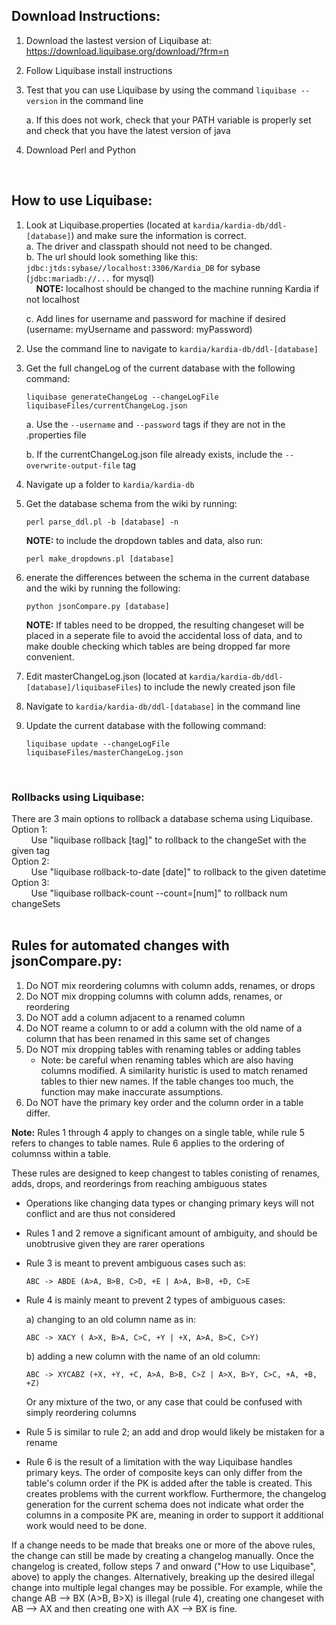 ## Download Instructions:
1. Download the lastest version of Liquibase at: https://download.liquibase.org/download/?frm=n
2. Follow Liquibase install instructions
3. Test that you can use Liquibase by using the command ```liquibase --version``` in the command line

	a. If this does not work, check that your PATH variable is properly set and check that you have the latest version of java
4. Download Perl and Python  
<br>

## How to use Liquibase:
1. Look at Liquibase.properties (located at ```kardia/kardia-db/ddl-[database]```) and make sure the information is correct.  
  a. The driver and classpath should not need to be changed.  
  b. The url should look something like this: ```jdbc:jtds:sybase//localhost:3306/Kardia_DB``` for sybase (```jdbc:mariadb://...``` for mysql)  
  &nbsp;&nbsp;&nbsp;&nbsp;**NOTE:** localhost should be changed to the machine running Kardia if not localhost

	c. Add lines for username and password for machine if desired (username: myUsername and password: myPassword)  
2. Use the command line to navigate to ```kardia/kardia-db/ddl-[database]```
3. Get the full changeLog of the current database with the following command: 
	```
	liquibase generateChangeLog --changeLogFile liquibaseFiles/currentChangeLog.json
	``` 
	a. Use  the ```--username``` and ```--password``` tags if they are not in the .properties file
	
	b. If the currentChangeLog.json file already exists, include the ```--overwrite-output-file``` tag
4. Navigate up a folder to ```kardia/kardia-db```
5. Get the database schema from the wiki by running:  
	```
	perl parse_ddl.pl -b [database] -n
	```
	**NOTE:** to include the dropdown tables and data, also run: 
	```
	perl make_dropdowns.pl [database]
	```
6. enerate the differences between the schema in the current database and the wiki by running the following:
	```
	python jsonCompare.py [database]
	```
	**NOTE:** If tables need to be dropped, the resulting changeset will be placed in a seperate file to avoid the accidental loss of data, and to make double checking which tables are being dropped far more convenient. 
7. Edit masterChangeLog.json (located at ```kardia/kardia-db/ddl-[database]/liquibaseFiles```) to include the newly created json file
8. Navigate to ```kardia/kardia-db/ddl-[database]``` in the command line
9. Update the current database with the following command:
	```
	liquibase update --changeLogFile liquibaseFiles/masterChangeLog.json
	```
<br>

### Rollbacks using Liquibase:
There are 3 main options to rollback a database schema using Liquibase.  
Option 1:  
&nbsp;&nbsp;&nbsp;&nbsp;&nbsp;&nbsp;&nbsp;&nbsp;Use "liquibase rollback [tag]" to rollback to the changeSet with the given tag  
Option 2:  
&nbsp;&nbsp;&nbsp;&nbsp;&nbsp;&nbsp;&nbsp;&nbsp;Use "liquibase rollback-to-date [date]" to rollback to the given datetime  
Option 3:  
&nbsp;&nbsp;&nbsp;&nbsp;&nbsp;&nbsp;&nbsp;&nbsp;Use "liquibase rollback-count --count=[num]" to rollback num changeSets  
<br>
## Rules for automated changes with jsonCompare.py:
1. Do NOT mix reordering columns with column adds, renames, or drops
2. Do NOT mix dropping columns with column adds, renames, or reordering
3. Do NOT add a column adjacent to a renamed column
4. Do NOT reame a column to or add a column with the old name of a column that has been renamed in this same set of changes
5. Do NOT mix dropping tables with renaming tables or adding tables
	- Note: be careful when renaming tables which are also having columns modified. A similarity huristic is used to match renamed tables to thier new names. If the table changes too much, the function may make inaccurate assumptions. 
6. Do NOT have the primary key order and the column order in a table differ. 

**Note:** Rules 1 through 4 apply to changes on a single table, while rule 5 refers to changes to table names. Rule 6 applies to the ordering of columnss within a table. 

 These rules are designed to keep changest to tables conisting of renames, adds, drops, and reorderings from reaching ambiguous states
- Operations like changing data types or changing primary keys will not conflict and are thus not considered
- Rules 1 and 2 remove a significant amount of ambiguity, and should be unobtrusive given they are rarer operations
- Rule 3 is meant to prevent ambiguous cases such as:
	```
	ABC -> ABDE (A>A, B>B, C>D, +E | A>A, B>B, +D, C>E
	```
- Rule 4 is mainly meant to prevent 2 types of ambiguous cases:

	a) changing to an old column name as in:
	```
	ABC -> XACY ( A>X, B>A, C>C, +Y | +X, A>A, B>C, C>Y) 
	```
	b) adding a new column with the name of an old column:
	```
	ABC -> XYCABZ (+X, +Y, +C, A>A, B>B, C>Z | A>X, B>Y, C>C, +A, +B, +Z)
	```
	Or any mixture of the two, or any case that could be confused with simply reordering columns
- Rule 5 is similar to rule 2; an add and drop would likely be mistaken for a rename
- Rule 6 is the result of a limitation with the way Liquibase handles primary keys. The order of composite keys can only differ from the table's column order if the PK is added after the table is created. This creates problems with the current workflow. Furthermore, the changelog generation for the current schema does not indicate what order the columns in a composite PK are, meaning in order to support it additional work would need to be done. 

If a change needs to be made that breaks one or more of the above rules, the change can still be made by creating a changelog manually. Once the changelog is created, follow steps 7 and onward ("How to use Liquibase", above) to apply the changes. 
Alternatively, breaking up the desired illegal change into multiple legal changes may be possible. For example, while the change AB --> BX (A>B, B>X) is illegal (rule 4), creating one changeset with AB --> AX and then creating one with AX --> BX is fine. 